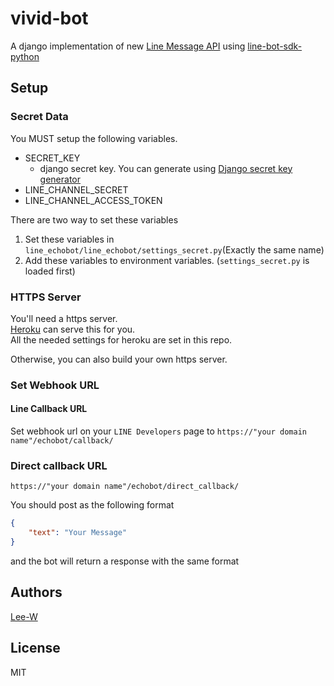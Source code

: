 # vivid-bot

A django implementation of new [Line Message API](https://devdocs.line.me/en/#messaging-api) using [line-bot-sdk-python](https://github.com/line/line-bot-sdk-python)

## Setup

### Secret Data
You MUST setup the following variables.

- SECRET\_KEY
	- django secret key. You can generate using [Django secret key generator](https://gist.github.com/mattseymour/9205591)	
- LINE\_CHANNEL\_SECRET
- LINE\_CHANNEL\_ACCESS\_TOKEN

There are two way to set these variables  
1. Set these variables in `line_echobot/line_echobot/settings_secret.py`(Exactly the same name)  
2. Add these variables to environment variables. (`settings_secret.py` is loaded first)

### HTTPS Server
You'll need a https server.  
[Heroku](https://www.heroku.com) can serve this for you.  
All the needed settings for heroku are set in this repo.

Otherwise, you can also build your own https server.

### Set Webhook URL
#### Line Callback URL
Set webhook url on your `LINE Developers` page to `https://"your domain name"/echobot/callback/`


### Direct callback URL
`https://"your domain name"/echobot/direct_callback/`   

 
You should post as the following format

```json
{
	"text": "Your Message"
}
```
and the bot will return a response with the same format

## Authors
[Lee-W](https://github.com/Lee-W)

## License
MIT
